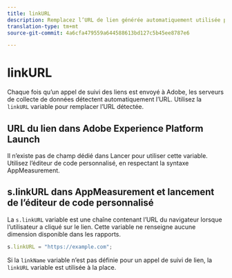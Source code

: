 ```yaml
---
title: linkURL
description: Remplacez l’URL de lien générée automatiquement utilisée par AppMeasurement dans les appels de suivi des liens.
translation-type: tm+mt
source-git-commit: 4a6cfa479559a644588613bd127c5b45ee8787e6

---
```



# linkURL

Chaque fois qu’un appel de suivi des liens est envoyé à Adobe, les serveurs de collecte de données détectent automatiquement l’URL. Utilisez la `linkURL` variable pour remplacer l’URL détectée.

## URL du lien dans Adobe Experience Platform Launch

Il n’existe pas de champ dédié dans Lancer pour utiliser cette variable. Utilisez l’éditeur de code personnalisé, en respectant la syntaxe AppMeasurement.

## s.linkURL dans AppMeasurement et lancement de l’éditeur de code personnalisé

La `s.linkURL` variable est une chaîne contenant l’URL du navigateur lorsque l’utilisateur a cliqué sur le lien. Cette variable ne renseigne aucune dimension disponible dans les rapports.

```js
s.linkURL = "https://example.com";
```

Si la `linkName` variable n’est pas définie pour un appel de suivi de lien, la `linkURL` variable est utilisée à la place.
